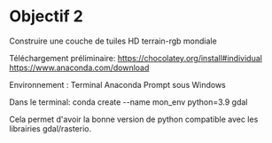 # Objectif 2
Construire une couche de tuiles HD terrain-rgb mondiale

Téléchargement préliminaire: https://chocolatey.org/install#individual
                             https://www.anaconda.com/download

Environnement : Terminal Anaconda Prompt sous Windows

Dans le terminal: 
conda create --name mon_env python=3.9 gdal

Cela permet d'avoir la bonne version de python compatible avec les librairies gdal/rasterio.
